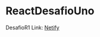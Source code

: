 # ReactDesafioUno

DesafioR1 Link: <a href="https://animated-zabaione-1055cf.netlify.app/">Netify</a>
